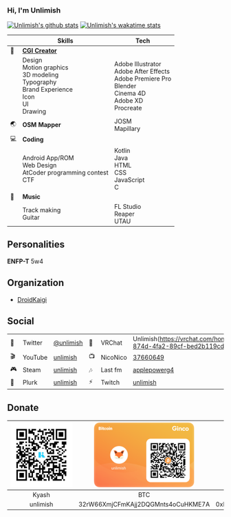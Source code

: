 ### Hi, I'm Unlimish

[![Unlimish's github stats](https://github-readme-stats.vercel.app/api?username=unlimish&count_private=true&show_icons=true&theme=buefy)](https://github.com/anuraghazra/github-readme-stats) [![Unlimish's wakatime stats](https://github-readme-stats.vercel.app/api/wakatime?username=unlimish)](https://github.com/anuraghazra/github-readme-stats)

|     | Skills                                                                                           | Tech                                                                                                                        |
| --- | ------------------------------------------------------------------------------------------------ | --------------------------------------------------------------------------------------------------------------------------- |
| 🎨   | **[CGI Creator](https://unlimish.xyz)**                                                          |                                                                                                                             |
|     | Design <br> Motion graphics <br> 3D modeling <br> Typography <br> Brand Experience <br> Icon <br> UI <br> Drawing | Adobe Illustrator <br> Adobe After Effects <br> Adobe Premiere Pro <br> Blender <br> Cinema 4D <br> Adobe XD <br> Procreate |
| 🌏   | **OSM Mapper**                                                                                   | JOSM <br> Mapillary                                                                                                         |
| 💻   | **Coding**                                                                                       |                                                                                                                             |
|     | Android App/ROM <br> Web Design <br> AtCoder programming contest <br> CTF                        | Kotlin <br> Java <br> HTML <br> CSS <br> JavaScript <br> C                                                                  |
| 🎵   | **Music**                                                                                        |                                                                                                                             |
|     |Track making <br> Guitar                                                                                                | FL Studio <br> Reaper <br> UTAU                                                                                                                         |


## Personalities
**ENFP-T** 5w4


## Organization

- [DroidKaigi](https://github.com/droidkaigi)

## Social

|     |         |                                                    |     |          |                                                       |     |            |                                             |
| --- | ------- | -------------------------------------------------- | --- | -------- | ----------------------------------------------------- | --- | ---------- | ------------------------------------------- |
| 🐤   | Twitter | [@unlimish](https://twitter.com/unlimish)          | 💬   | VRChat   | Unlimish(https://vrchat.com/home/user/usr_bcb7e2dc-874d-4fa2-89cf-bed2b119cd2a)| ☁   | SoundCloud | [unlimish](https://soundcloud.com/unlimish) |
| 🎬   | YouTube | [unlimish](https://www.youtube.com/c/unlimish)     | 📺   | NicoNico | [37660649](https://www.nicovideo.jp/user/37660649)    | 🔑   | Keybase    | [unlimish](https://keybase.io/unlimish)     |
| 🎮   | Steam   | [unlimish](https://steamcommunity.com/id/unlimish) | 🎶   | Last fm  | [applepowerg4](https://www.last.fm/user/applepowerg4) | 🎵   | Libre fm   | [unlimish](https://libre.fm/user/unlimish)  |
| 🐷   | Plurk   | [unlimish](https://www.plurk.com/unlimish)         | ⚡   | Twitch   | [unlimish](https://twitch.tv/unlimish)                |

## Donate
|                               <img src="https://github.com/unlimish/unlimish/blob/master/assets/kyash.jpg" height="150px">                               | <img src="https://github.com/unlimish/unlimish/blob/master/assets/btc.png" height="150px"> | <img src="https://github.com/unlimish/unlimish/blob/master/assets/eth.png" height="150px"> | <img src="https://github.com/unlimish/unlimish/blob/master/assets/xrp.png" height="150px"> |
| :------------------------------------------------------------------------------------------------------------------------------------------------------: | :----------------------------------------------------------------------------------------: | :----------------------------------------------------------------------------------------: | :----------------------------------------------------------------------------------------: |
|                                                                          Kyash                                                                           |                                            BTC                                             |                                            ETH                                             |                                            XRP                                             |
| &nbsp;&nbsp;&nbsp;&nbsp;&nbsp;&nbsp;&nbsp;&nbsp;&nbsp;&nbsp;&nbsp;&nbsp;unlimish&nbsp;&nbsp;&nbsp;&nbsp;&nbsp;&nbsp;&nbsp;&nbsp;&nbsp;&nbsp;&nbsp;&nbsp; |                             32rW66XmjCFmKAjj2DQGMnts4oCuHKME7A                             |                         0xD4211EDB01171ca587Fc654d9D32796b8Ddf34B9                         |                             rab1R7BQ1ETRHSW6srhLMcfPvVHcJdfHR5                             |
